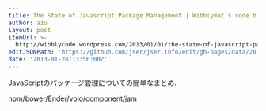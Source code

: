 ```yaml
---
title: The State of Javascript Package Management | Wibblymat's code blog
author: azu
layout: post
itemUrl: >-
  http://wibblycode.wordpress.com/2013/01/01/the-state-of-javascript-package-management/
editJSONPath: 'https://github.com/jser/jser.info/edit/gh-pages/data/2013/01/index.json'
date: '2013-01-28T13:56:00Z'
---
```

JavaScriptのパッケージ管理についての簡単なまとめ.

npm/bower/Ender/volo/component/jam
